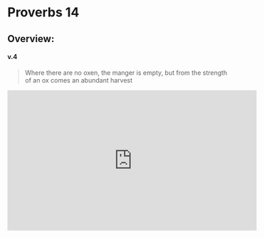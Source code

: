 # Proverbs 14

## Overview:


#### v.4
>Where there are no oxen, the manger is empty, but from the strength of an ox comes an abundant harvest

<iframe width="560" height="315" src="https://www.youtube.com/embed/D_MXku2ZF7I?start=2087" title="YouTube video player" frameborder="0" allow="accelerometer; autoplay; clipboard-write; encrypted-media; gyroscope; picture-in-picture" allowfullscreen></iframe>

